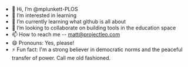 - 👋 Hi, I’m @mplunkett-PLOS
- 👀 I’m interested in learning
- 🌱 I’m currently learning what github is all about
- 💞️ I’m looking to collaborate on building tools in the education space
- 📫 How to reach me -- matt@projectleo.com
- 😄 Pronouns: Yes, please!
- ⚡ Fun fact: I'm a strong believer in democratic norms and the peaceful transfer of power. Call me old fashioned. 

<!---
mplunkett-PLOS/mplunkett-PLOS is a ✨ special ✨ repository because its `README.md` (this file) appears on your GitHub profile.
You can click the Preview link to take a look at your changes.
--->
